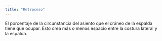 ```yaml
---
title: "Retroceso"
---
```


El porcentaje de la circunstancia del asiento que el cráneo de la espalda tiene que ocupar. Esto crea más o menos espacio entre la costura lateral y la espalda.




